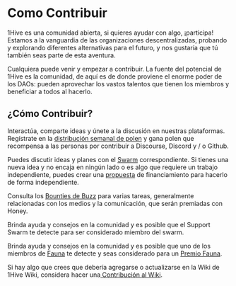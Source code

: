 # Como Contribuir

1Hive es una comunidad abierta, si quieres ayudar con algo, ¡participa! Estamos a la vanguardia de las organizaciones descentralizadas, probando y explorando diferentes alternativas para el futuro, y nos gustaría que tú también seas parte de esta aventura.&#x20;

Cualquiera puede venir y empezar a contribuir. La fuente del potencial de 1Hive es la comunidad, de aquí es de donde proviene el enorme poder de los DAOs: pueden aprovechar los vastos talentos que tienen los miembros y beneficiar a todos al hacerlo.

## ¿Cómo Contribuir?

Interactúa, comparte ideas y únete a la discusión en nuestras plataformas. Regístrate en la [distribución semanal de polen](../pollen.md) y gana polen que recompensa a las personas por contribuir a Discourse, Discord y / o Github.&#x20;

Puedes discutir ideas y planes con el [Swarm](../../community/swarms/) correspondiente. Si tienes una nueva idea y no encaja en ningún lado o es algo que requiere un trabajo independiente, puedes crear una [propuesta](../../projects/honey/participacion.md) de financiamiento para hacerlo de forma independiente.&#x20;

Consulta los [Bounties de Buzz](../../community/media/buzz-bounty.md) para varias tareas, generalmente relacionadas con los medios y la comunicación, que serán premiadas con Honey.&#x20;

Brinda ayuda y consejos en la comunidad y es posible que el Support Swarm te detecte para ser considerado miembro del swarm.

Brinda ayuda y consejos en la comunidad y es posible que uno de los miembros de [Fauna](../../community/swarms/fauna.md) te detecte y seas considerado para un [Premio Fauna](premios-fauna.md).

Si hay algo que crees que debería agregarse o actualizarse en la Wiki de 1Hive Wiki, considera hacer una[ Contribución al Wiki](../../guides/wiki-contribution.md).


